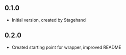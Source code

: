 ## 0.1.0

- Initial version, created by Stagehand

## 0.2.0

- Created starting point for wrapper, improved README
